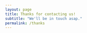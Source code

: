 ```yaml
---
layout: page
title: Thanks for contacting us!
subtitle: "We'll be in touch asap."
permalink: /thanks
---
```

